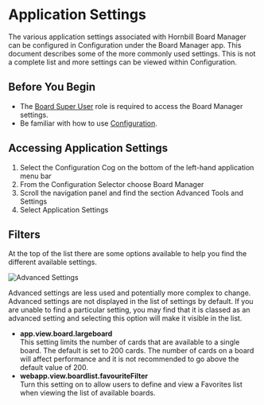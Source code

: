 # Application Settings
The various application settings associated with Hornbill Board Manager can be configured in Configuration under the Board Manager app. This document describes some of the more commonly used settings. This is not a complete list and more settings can be viewed within Configuration.

## Before You Begin
* The [Board Super User](/boardmanager-config/setup/roles) role is required to access the Board Manager settings.
* Be familiar with how to use [Configuration](/esp-config/getting-started/using-configuration).

## Accessing Application Settings
1. Select the Configuration Cog on the bottom of the left-hand application menu bar
1. From the Configuration Selector choose Board Manager
1. Scroll the navigation panel and find the section Advanced Tools and Settings
1. Select Application Settings

## Filters
At the top of the list there are some options available to help you find the different available settings.

![Advanced Settings](/_books/boardmanager-config/advanced-tools-and-settings/images/include-advanced-settings.png)

Advanced settings are less used and potentially more complex to change.  Advanced settings are not displayed in the list of settings by default. If you are unable to find a particular setting, you may find that it is classed as an advanced setting and selecting this option will make it visible in the list.

* **app.view.board.largeboard**<br>This setting limits the number of cards that are available to a single board. The default is set to 200 cards. The number of cards on a board will affect performance and it is not recommended to go above the default value of 200.
* **webapp.view.boardlist.favouriteFilter**<br>Turn this setting on to allow users to define and view a Favorites list when viewing the list of available boards.

<!-- https://wiki.hornbill.com/index.php?title=Board_Manager_Business_Process_Workflow -->